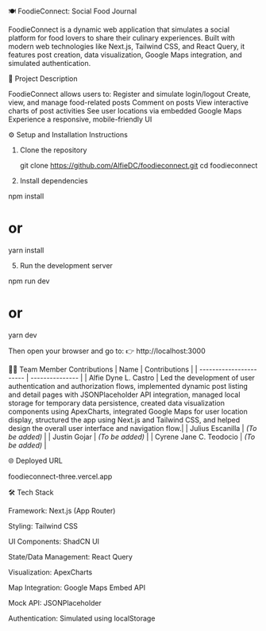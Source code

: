 🍽️ FoodieConnect: Social Food Journal

FoodieConnect is a dynamic web application that simulates a social platform for food lovers to share their culinary experiences. Built with modern web technologies like Next.js, Tailwind CSS, and React Query, it features post creation, data visualization, Google Maps integration, and simulated authentication.

📌 Project Description

FoodieConnect allows users to:
    Register and simulate login/logout
    Create, view, and manage food-related posts
    Comment on posts
    View interactive charts of post activities
    See user locations via embedded Google Maps
    Experience a responsive, mobile-friendly UI

⚙️ Setup and Installation Instructions

1. Clone the repository
   
   git clone https://github.com/AlfieDC/foodieconnect.git
    cd foodieconnect
   
3. Install dependencies
   
npm install
# or
yarn install
   
5. Run the development server

npm run dev
# or
yarn dev

Then open your browser and go to:
👉 http://localhost:3000

👨‍💻 Team Member Contributions
| Name                    | Contributions   |
| ----------------------- | --------------- |
| Alfie Dyne L. Castro    |  Led the development of user authentication and authorization flows, implemented dynamic post listing and detail pages with JSONPlaceholder API integration, managed local storage for temporary data persistence, created data visualization components using ApexCharts, integrated Google Maps for user location display, structured the app using Next.js and Tailwind CSS, and helped design the overall user interface and navigation flow.|
| Julius Escanilla        | *(To be added)* |
| Justin Gojar            | *(To be added)* |
| Cyrene Jane C. Teodocio | *(To be added)* |

🌐 Deployed URL

foodieconnect-three.vercel.app

🛠️ Tech Stack

Framework: Next.js (App Router)

Styling: Tailwind CSS

UI Components: ShadCN UI

State/Data Management: React Query

Visualization: ApexCharts

Map Integration: Google Maps Embed API

Mock API: JSONPlaceholder

Authentication: Simulated using localStorage
